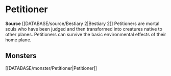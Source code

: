 ﻿---
id: '305'
name: Petitioner
rarity: Common
rus_type_level: null
source: '[[DATABASE/source/Bestiary 2|Bestiary 2]]'
trait:
- Petitioner
type: Trait

---
# Petitioner

**Source** [[DATABASE/source/Bestiary 2|Bestiary 2]] 
Petitioners are mortal souls who have been judged and then transformed into creatures native to other planes. Petitioners can survive the basic environmental effects of their home plane.

## Monsters

[[DATABASE/monster/Petitioner|Petitioner]]